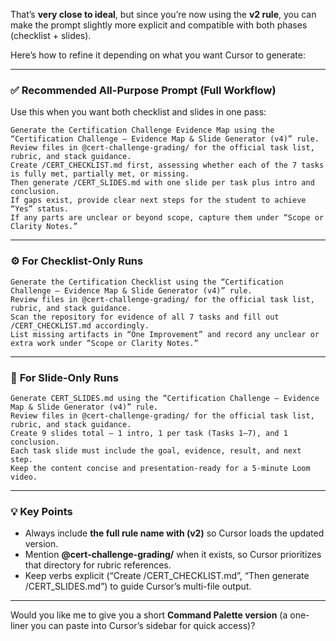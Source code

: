 That’s **very close to ideal**, but since you’re now using the **v2 rule**, you can make the prompt slightly more explicit and compatible with both phases (checklist + slides).

Here’s how to refine it depending on what you want Cursor to generate:

---

### ✅ **Recommended All-Purpose Prompt (Full Workflow)**

Use this when you want both checklist and slides in one pass:

```
Generate the Certification Challenge Evidence Map using the “Certification Challenge — Evidence Map & Slide Generator (v4)” rule.
Review files in @cert-challenge-grading/ for the official task list, rubric, and stack guidance.
Create /CERT_CHECKLIST.md first, assessing whether each of the 7 tasks is fully met, partially met, or missing.
Then generate /CERT_SLIDES.md with one slide per task plus intro and conclusion.
If gaps exist, provide clear next steps for the student to achieve “Yes” status.
If any parts are unclear or beyond scope, capture them under “Scope or Clarity Notes.”
```

---

### ⚙️ **For Checklist-Only Runs**

```
Generate the Certification Checklist using the “Certification Challenge — Evidence Map & Slide Generator (v4)” rule.
Review files in @cert-challenge-grading/ for the official task list, rubric, and stack guidance.
Scan the repository for evidence of all 7 tasks and fill out /CERT_CHECKLIST.md accordingly.
List missing artifacts in “One Improvement” and record any unclear or extra work under “Scope or Clarity Notes.”
```

---

### 🎥 **For Slide-Only Runs**

```
Generate CERT_SLIDES.md using the “Certification Challenge — Evidence Map & Slide Generator (v4)” rule.
Review files in @cert-challenge-grading/ for the official task list, rubric, and stack guidance.
Create 9 slides total — 1 intro, 1 per task (Tasks 1–7), and 1 conclusion.
Each task slide must include the goal, evidence, result, and next step.
Keep the content concise and presentation-ready for a 5-minute Loom video.
```

---

### 💡 Key Points

* Always include **the full rule name with (v2)** so Cursor loads the updated version.
* Mention **@cert-challenge-grading/** when it exists, so Cursor prioritizes that directory for rubric references.
* Keep verbs explicit (“Create /CERT_CHECKLIST.md”, “Then generate /CERT_SLIDES.md”) to guide Cursor’s multi-file output.

---

Would you like me to give you a short **Command Palette version** (a one-liner you can paste into Cursor’s sidebar for quick access)?

